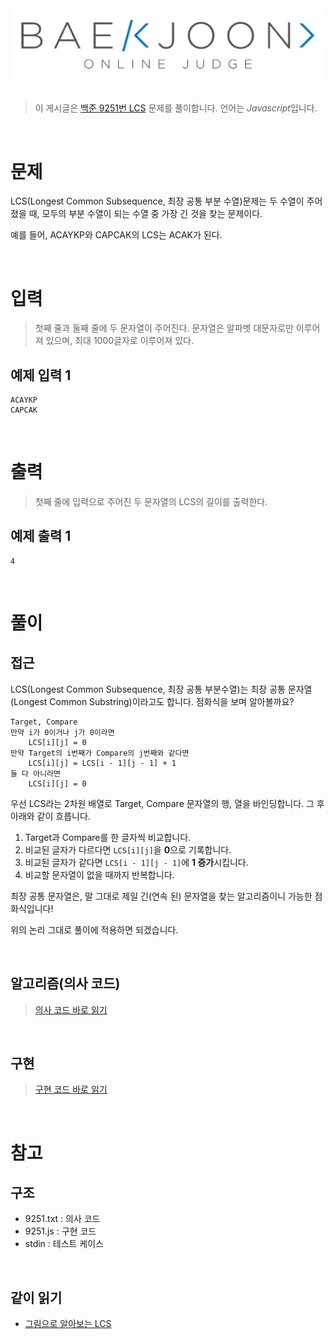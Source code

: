 <div align='center'>

<img src='../../../images/boj.jpg' width='600'/>

</div>

<br>

> 이 게시글은 [백준 9251번 LCS](https://www.acmicpc.net/problem/9251) 문제를 풀이합니다. 언어는 *Javascript*입니다.

<br>

# 문제
LCS(Longest Common Subsequence, 최장 공통 부분 수열)문제는 두 수열이 주어졌을 때, 모두의 부분 수열이 되는 수열 중 가장 긴 것을 찾는 문제이다.

예를 들어, ACAYKP와 CAPCAK의 LCS는 ACAK가 된다.

<br>

# 입력
> 첫째 줄과 둘째 줄에 두 문자열이 주어진다. 문자열은 알파벳 대문자로만 이루어져 있으며, 최대 1000글자로 이루어져 있다.

## 예제 입력 1

```
ACAYKP
CAPCAK
```

<br>

# 출력
> 첫째 줄에 입력으로 주어진 두 문자열의 LCS의 길이를 출력한다.

## 예제 출력 1

```
4
```

<br>

# 풀이
## 접근
LCS(Longest Common Subsequence, 최장 공통 부분수열)는 최장 공통 문자열(Longest Common Substring)이라고도 합니다. 점화식을 보며 알아볼까요?

```
Target, Compare
만약 i가 0이거나 j가 0이라면
	LCS[i][j] = 0
만약 Target의 i번째가 Compare의 j번째와 같다면
	LCS[i][j] = LCS[i - 1][j - 1] + 1
둘 다 아니라면
	LCS[i][j] = 0
```

우선 LCS라는 2차원 배열로 Target, Compare 문자열의 행, 열을 바인딩합니다. 그 후 아래와 같이 흐릅니다.

1. Target과 Compare를 한 글자씩 비교합니다.
2. 비교된 글자가 다르다면 `LCS[i][j]`을 **0**으로 기록합니다.
3. 비교된 글자가 같다면 `LCS[i - 1][j - 1]`에 **1 증가**시킵니다.
4. 비교할 문자열이 없을 때까지 반복합니다.

최장 공통 문자열은, 말 그대로 제일 긴(연속 된) 문자열을 찾는 알고리즘이니 가능한 점화식입니다!

위의 논리 그대로 풀이에 적용하면 되겠습니다.

<br>

## 알고리즘(의사 코드)
> [의사 코드 바로 읽기](./9251.txt)

<br>

## 구현
> [구현 코드 바로 읽기](./9251.js)

<br>

# 참고
## 구조
- 9251.txt : 의사 코드
- 9251.js : 구현 코드
- stdin : 테스트 케이스

<br>

## 같이 읽기
- [그림으로 알아보는 LCS](https://velog.io/@emplam27/%EC%95%8C%EA%B3%A0%EB%A6%AC%EC%A6%98-%EA%B7%B8%EB%A6%BC%EC%9C%BC%EB%A1%9C-%EC%95%8C%EC%95%84%EB%B3%B4%EB%8A%94-LCS-%EC%95%8C%EA%B3%A0%EB%A6%AC%EC%A6%98-Longest-Common-Substring%EC%99%80-Longest-Common-Subsequence)

<br>

